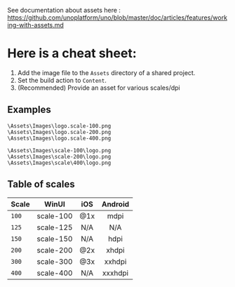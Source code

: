 See documentation about assets here : https://github.com/unoplatform/uno/blob/master/doc/articles/features/working-with-assets.md

# Here is a cheat sheet:

1. Add the image file to the `Assets` directory of a shared project.
2. Set the build action to `Content`.
3. (Recommended) Provide an asset for various scales/dpi

## Examples

```
\Assets\Images\logo.scale-100.png
\Assets\Images\logo.scale-200.png
\Assets\Images\logo.scale-400.png

\Assets\Images\scale-100\logo.png
\Assets\Images\scale-200\logo.png
\Assets\Images\scale\400\logo.png
```

## Table of scales

| Scale | WinUI       | iOS      | Android |
|-------|:-----------:|:--------:|:-------:|
| `100` | scale-100   | @1x      | mdpi    |
| `125` | scale-125   | N/A      | N/A     |
| `150` | scale-150   | N/A      | hdpi    |
| `200` | scale-200   | @2x      | xhdpi   |
| `300` | scale-300   | @3x      | xxhdpi  |
| `400` | scale-400   | N/A      | xxxhdpi |




